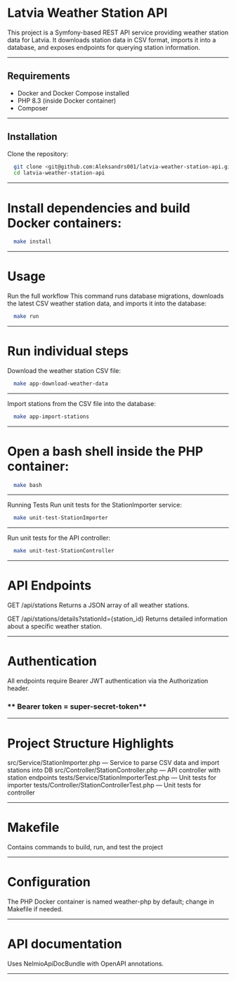 # Latvia Weather Station API

This project is a Symfony-based REST API service providing weather station data for Latvia. It downloads station data in CSV format, imports it into a database, and exposes endpoints for querying station information.

---

## Requirements

- Docker and Docker Compose installed
- PHP 8.3 (inside Docker container)
- Composer

---

## Installation
Clone the repository:

```bash
  git clone <git@github.com:Aleksandrs001/latvia-weather-station-api.git>
  cd latvia-weather-station-api
```
---
# Install dependencies and build Docker containers:

  ```bash
    make install
  ```
---
# Usage
Run the full workflow
This command runs database migrations, downloads the latest CSV weather station data, and imports it into the database:

```bash
  make run
```
---
# Run individual steps
Download the weather station CSV file:

```bash
  make app-download-weather-data
```
---
 Import stations from the CSV file into the database:
```bash
  make app-import-stations
```
---
# Open a bash shell inside the PHP container:

```bash
  make bash
```
---
Running Tests
Run unit tests for the StationImporter service:

```bash
  make unit-test-StationImporter
```
---

Run unit tests for the API controller:

```bash
  make unit-test-StationController
```

---
# API Endpoints

GET /api/stations
Returns a JSON array of all weather stations.

GET /api/stations/details?stationId={station_id}
Returns detailed information about a specific weather station.

---

# Authentication
All endpoints require Bearer JWT authentication via the Authorization header.

### ** Bearer token = super-secret-token**

---

# Project Structure Highlights
src/Service/StationImporter.php — Service to parse CSV data and import stations into DB
src/Controller/StationController.php — API controller with station endpoints
tests/Service/StationImporterTest.php — Unit tests for importer
tests/Controller/StationControllerTest.php — Unit tests for controller

---

# Makefile 
Contains commands to build, run, and test the project

---

# Configuration
The PHP Docker container is named weather-php by default; change in Makefile if needed.

---

# API documentation
Uses NelmioApiDocBundle with OpenAPI annotations.

---
